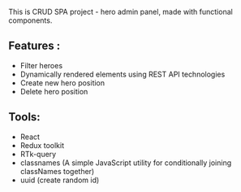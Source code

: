 This is CRUD SPA project - hero admin panel, made with functional components.

## Features :

- Filter heroes
- Dynamically rendered elements using REST API technologies
- Create new hero position 
- Delete hero position

## Tools:
- React
- Redux toolkit
- RTk-query
- classnames (A simple JavaScript utility for conditionally joining classNames together)
- uuid (create random id)